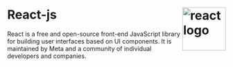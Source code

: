 # React-js <img src="https://i0.wp.com/www.primefaces.org/wp-content/uploads/2017/09/feature-react.png?ssl=1" alt="react logo" align="right" width="100px">


React is a free and open-source front-end JavaScript library for building user interfaces based on UI components. It is maintained by Meta and a community of individual developers and companies.
